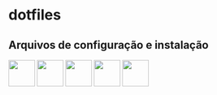 
# dotfiles

Arquivos de configuração e instalação
------
<p align="left" >
	<img height="52" width="52" src="https://cdn.jsdelivr.net/npm/simple-icons@v5/icons/vim.svg" />
	<img height="52" width="52" src="https://cdn.jsdelivr.net/npm/simple-icons@v5/icons/gnubash.svg" />
	<img height="52" width="52" src="https://cdn.jsdelivr.net/npm/simple-icons@v5/icons/tmux.svg" />
	<img height="52" width="52" src="https://cdn.jsdelivr.net/npm/simple-icons@v5/icons/git.svg" />
	<img height="52" width="52" src="https://cdn.jsdelivr.net/npm/simple-icons@v5/icons/linux.svg" />
</p>
